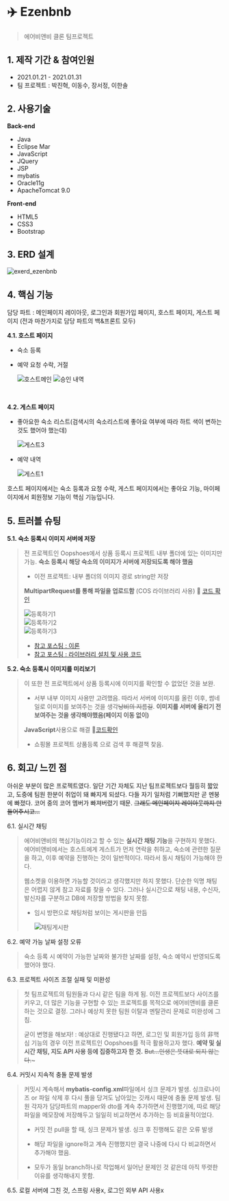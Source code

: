 # :airplane: Ezenbnb

> 에어비앤비 클론 팀프로젝트



## 1. 제작 기간 & 참여인원

- 2021.01.21 - 2021.01.31
- 팀 프로젝트 : 박진혁, 이동수, 장서정, 이한솔



## 2. 사용기술

**Back-end**

- Java
- Eclipse Mar
- JavaScript
- JQuery
- JSP
- mybatis
- Oracle11g
- ApacheTomcat 9.0

**Front-end**

- HTML5
- CSS3
- Bootstrap



## 3. ERD 설계

![exerd_ezenbnb](https://user-images.githubusercontent.com/69448123/109947421-a40ffe80-7d1c-11eb-8920-d50ecd0f297e.png)



## 4. 핵심 기능

담당 파트 : 메인페이지 레이아웃, 로그인과 회원가입 페이지, 호스트 페이지, 게스트 페이지 (전과 마찬가지로 담당 파트의 백&프론트 모두)

**4.1. 호스트 페이지**

- 숙소 등록

- 예약 요청 수락, 거절

  ![호스트메인](https://user-images.githubusercontent.com/69448123/110571957-d8137580-819b-11eb-8d1b-847a3804c1be.png)
  ![승인 내역](https://user-images.githubusercontent.com/69448123/110571967-da75cf80-819b-11eb-9c21-b1cf67e1d013.png)

<br>

**4.2. 게스트 페이지**

- 좋아요한 숙소 리스트(검색시의 숙소리스트에 좋아요 여부에 따라 하트 색이 변하는 것도 했어야 했는데)

  ![게스트3](https://user-images.githubusercontent.com/69448123/110571825-8ff45300-819b-11eb-9062-79367dbd85b9.png)

- 예약 내역

  ![게스트1](https://user-images.githubusercontent.com/69448123/110571867-a1d5f600-819b-11eb-8aa0-7a25661a86cf.png)

  

호스트 페이지에서는 숙소 등록과 요청 수락, 게스트 페이지에서는 좋아요 기능, 마이페이지에서 회원정보 기능이 핵심 기능입니다.



## 5. 트러블 슈팅

**5.1. 숙소 등록시 이미지 서버에 저장**

> 전 프로젝트인 Oopshoes에서 상품 등록시 프로젝트 내부 폴더에 있는 이미지만 가능. **숙소 등록시 해당 숙소의 이미지가 서버에 저장되도록 해야 했음**
>
> - 이전 프로젝트: 내부 폴더의 이미지 경로 string만 저장
>
> **MultipartRequest를 통해 파일을 업로드함** (COS 라이브러리 사용) :pushpin: [코드 확인](https://github.com/Sienna94/Ezenbnb/blob/159928cfdbc0844a5c9d3efa91c8397149e580a8/src/com/house/service/HouseInsertService.java#L39)
>
> ![등록하기1](https://user-images.githubusercontent.com/69448123/110571224-9a621d00-819a-11eb-8d15-787d6d22992a.png)<br>
> ![등록하기2](https://user-images.githubusercontent.com/69448123/110571237-9df5a400-819a-11eb-9307-6472cb50e32d.png)<br>
> ![등록하기3](https://user-images.githubusercontent.com/69448123/110571243-9fbf6780-819a-11eb-99ad-ae68d9700f95.png)<br>
>
> - [참고 포스팅 : 이론](https://gunbin91.github.io/jsp/2019/05/28/jsp_11_file.html)
> - [참고 포스팅 : 라이브러리 설치 및 사용 코드](https://sesok808.tistory.com/326)

**5.2. 숙소 등록시 이미지를 미리보기**

>이 또한 전 프로젝트에서 상품 등록시에 이미지를 확인할 수 없었던 것을 보완.
>
>- 서부 내부 이미지 사용만 고려했음. 따라서 서버에 이미지를 올린 이후, 썸네일로 이미지를 보여주는 것을 생각~~낭비의 지름길~~. **이미지를 서버에 올리기 전 보여주는 것을 생각해야했음(페이지 이동 없이)**
>
>**JavaScript**사용으로 해결 :pushpin:[코드확인](https://github.com/Sienna94/Ezenbnb/blob/159928cfdbc0844a5c9d3efa91c8397149e580a8/WebContent/host/houseinsert.jsp#L135)
>
>- 쇼핑몰 프로젝트 상품등록 으로 검색 후 해결책 찾음.



## 6. 회고/ 느낀 점

아쉬운 부분이  많은 프로젝트였다. 일단 기간 자체도 지난 팀프로젝트보다 월등히 짧았고, 도중에 팀원 한분이 취업이 돼 빠지게 되셨다. 다들 자기 일처럼 기뻐했지만 곧 멘붕에 빠졌다. 코어 중의 코어 멤버가 빠져버렸기 때문. ~~그래도 메인페이지 레이아웃까지 만들어주시고...~~

6.1. 실시간 채팅

> 에어비앤비의 핵심기능이라고 할 수 있는 **실시간 채팅 기능**을 구현하지 못했다. 에어비앤비에서는 호스트에게 게스트가 먼저 연락을 취하고, 숙소에 관련한 질문을 하고, 이후 예약을 진행하는 것이 일반적이다. 따라서 동시 채팅이 가능해야 한다. 
>
> 웹소켓을 이용하면 가능할 것이라고 생각했지만 하지 못했다. 단순한 익명 채팅은 어렵지 않게 참고 자료를 찾을 수 있다. 그러나 실시간으로 채팅 내용, 수신자, 발신자를 구분하고 DB에 저장할 방법을 찾지 못함.
>
> - 임시 방편으로 채팅처럼 보이는 게시판을 만듬
>
>   ![채팅게시판](https://user-images.githubusercontent.com/69448123/110571133-6edf3280-819a-11eb-9881-8880b8a4e6cb.png)



6.2. 예약 가능 날짜 설정 오류

> 숙소 등록 시 예약이 가능한 날짜와 불가한 날짜를 설정,  숙소 예약시 반영되도록 했어야 했다. 



6.3. 프로젝트 사이즈 조절 실패 및 미완성

> 첫 팀프로젝트의 팀원들과 다시 같은 팀을 하게 됨. 이전 프로젝트보다 사이즈를 키우고, 더 많은 기능을 구현할 수 있는 프로젝트를 목적으로 에어비앤비를 클론하는 것으로 결정. 그러나 예상치 못한 팀원 이탈과 멘탈관리 문제로 미완성에 그침.
>
> 굳이 변명을 해보자! : 예상대로 진행됐다고 하면, 로그인 및 회원가입 등의 非핵심 기능의 경우 이전 프로젝트인 Oopshoes를 적극 활용하고자 했다. **예약 및 실시간 채팅, 지도 API 사용 등에 집중하고자 한 것.** ~~But...인생은 뜻대로 되지 않는다.~~~



6.4. 커밋시 지속적 충돌 문제 발생

> 커밋시 계속해서 **mybatis-config.xml**파일에서 싱크 문제가 발생. 싱크로나이즈 or 파일 삭제 후 다시 풀을 당겨도 남아있는 깃캐시 때문에 충돌 문제 발생. 팀원 각자가 담당파트의 mapper와 dto를 계속 추가하면서 진행했기에, 따로 해당 파일을 메모장에 저장해두고 일일히 비교하면서 추가하는 등 비효율적이었다.
>
> - 커밋 전 pull을 할 때, 싱크 문제가 발생. 싱크 후 진행해도 같은 오류 발생
> - 해당 파일을 ignore하고 계속 진행했지만 결국 나중에 다시 다 비교하면서 추가해야 했음.
>
> - 모두가 동일 branch하나로 작업해서 일어난 문제인 것 같은데 아직 뚜렷한 이유를 생각해내지 못함. 



6.5. 로컬 서버에 그친 것, 스프링 사용x, 로그인 외부 API 사용x

